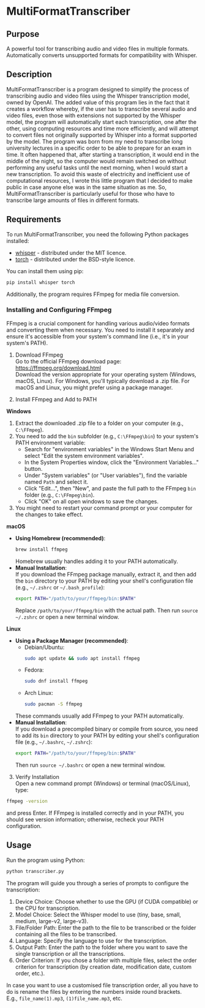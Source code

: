 # MultiFormatTranscriber

## Purpose

A powerful tool for transcribing audio and video files in multiple formats. Automatically converts unsupported formats for compatibility with Whisper.

## Description

MultiFormatTranscriber is a program designed to simplify the process of transcribing audio and video files using the Whisper transcription model, owned by OpenAI.
The added value of this program lies in the fact that it creates a workflow whereby, if the user has to transcribe several audio and video files, even those with extensions not supported by the Whisper model, the program will automatically start each transcription, one after the other, using computing resources and time more efficiently, and will attempt to convert files not originally supported by Whisper into a format supported by the model.
The program was born from my need to transcribe long university lectures in a specific order to be able to prepare for an exam in time. It often happened that, after starting a transcription, it would end in the middle of the night, so the computer would remain switched on without performing any useful tasks until the next morning, when I would start a new transcription. To avoid this waste of electricity and inefficient use of computational resources, I wrote this little program that I decided to make public in case anyone else was in the same situation as me.
So, MultiFormatTranscriber is particularly useful for those who have to transcribe large amounts of files in different formats.

## Requirements

To run MultiFormatTranscriber, you need the following Python packages installed:

- [whisper](https://github.com/openai/whisper) - distributed under the MIT licence.
- [torch](https://github.com/pytorch/pytorch) - distributed under the BSD-style licence.

You can install them using pip:

```bash
pip install whisper torch
```

Additionally, the program requires FFmpeg for media file conversion.

### Installing and Configuring FFmpeg

FFmpeg is a crucial component for handling various audio/video formats and converting them when necessary. You need to install it separately and ensure it's accessible from your system's command line (i.e., it's in your system's PATH).

1. Download FFmpeg  
   Go to the official FFmpeg download page: https://ffmpeg.org/download.html  
   Download the version appropriate for your operating system (Windows, macOS, Linux). For Windows, you'll typically download a .zip file. For macOS and Linux, you might prefer using a package manager.

2. Install FFmpeg and Add to PATH

**Windows**  
1. Extract the downloaded .zip file to a folder on your computer (e.g., `C:\FFmpeg`).  
2. You need to add the `bin` subfolder (e.g., `C:\FFmpeg\bin`) to your system's PATH environment variable:  
   - Search for "environment variables" in the Windows Start Menu and select "Edit the system environment variables".  
   - In the System Properties window, click the "Environment Variables..." button.  
   - Under "System variables" (or "User variables"), find the variable named `Path` and select it.  
   - Click "Edit...", then "New", and paste the full path to the FFmpeg `bin` folder (e.g., `C:\FFmpeg\bin`).  
   - Click "OK" on all open windows to save the changes.  
3. You might need to restart your command prompt or your computer for the changes to take effect.

**macOS**  
- **Using Homebrew (recommended)**:  
  ```bash
  brew install ffmpeg
  ```  
  Homebrew usually handles adding it to your PATH automatically.  
- **Manual Installation**:  
  If you download the FFmpeg package manually, extract it, and then add the `bin` directory to your PATH by editing your shell's configuration file (e.g., `~/.zshrc` or `~/.bash_profile`):
  ```bash
  export PATH="/path/to/your/ffmpeg/bin:$PATH"
  ```  
  Replace `/path/to/your/ffmpeg/bin` with the actual path. Then run `source ~/.zshrc` or open a new terminal window.

**Linux**  
- **Using a Package Manager (recommended)**:  
  - Debian/Ubuntu:  
    ```bash
    sudo apt update && sudo apt install ffmpeg
    ```  
  - Fedora:  
    ```bash
    sudo dnf install ffmpeg
    ```  
  - Arch Linux:  
    ```bash
    sudo pacman -S ffmpeg
    ```  
  These commands usually add FFmpeg to your PATH automatically.  
- **Manual Installation**:  
  If you download a precompiled binary or compile from source, you need to add its `bin` directory to your PATH by editing your shell's configuration file (e.g., `~/.bashrc`, `~/.zshrc`):
  ```bash
  export PATH="/path/to/your/ffmpeg/bin:$PATH"
  ```  
  Then run `source ~/.bashrc` or open a new terminal window.

3. Verify Installation  
Open a new command prompt (Windows) or terminal (macOS/Linux), type:
```bash
ffmpeg -version
```
and press Enter. If FFmpeg is installed correctly and in your PATH, you should see version information; otherwise, recheck your PATH configuration.

## Usage

Run the program using Python:

```bash
python transcriber.py
```

The program will guide you through a series of prompts to configure the transcription:

1. Device Choice: Choose whether to use the GPU (if CUDA compatible) or the CPU for transcription.  
2. Model Choice: Select the Whisper model to use (tiny, base, small, medium, large-v2, large-v3).  
3. File/Folder Path: Enter the path to the file to be transcribed or the folder containing all the files to be transcribed.  
4. Language: Specify the language to use for the transcription.  
5. Output Path: Enter the path to the folder where you want to save the single transcription or all the transcriptions.  
6. Order Criterion: If you chose a folder with multiple files, select the order criterion for transcription (by creation date, modification date, custom order, etc.).

In case you want to use a customised file transcription order, all you have to do is rename the files by entering the numbers inside round brackets.  
E.g., `file_name(1).mp3`, `(1)file_name.mp3`, etc.